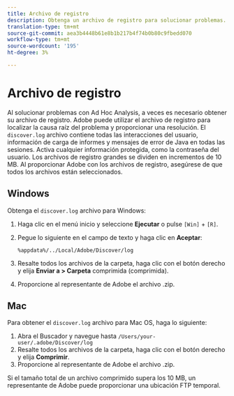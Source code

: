 ```yaml
---
title: Archivo de registro
description: Obtenga un archivo de registro para solucionar problemas.
translation-type: tm+mt
source-git-commit: aea3b4448b61e8b1b217b4f74b0b80c9fbedd070
workflow-type: tm+mt
source-wordcount: '195'
ht-degree: 3%

---
```



# Archivo de registro

Al solucionar problemas con Ad Hoc Analysis, a veces es necesario obtener su archivo de registro. Adobe puede utilizar el archivo de registro para localizar la causa raíz del problema y proporcionar una resolución. El `discover.log` archivo contiene todas las interacciones del usuario, información de carga de informes y mensajes de error de Java en todas las sesiones. Activa cualquier información protegida, como la contraseña del usuario. Los archivos de registro grandes se dividen en incrementos de 10 MB. Al proporcionar Adobe con los archivos de registro, asegúrese de que todos los archivos están seleccionados.

## Windows

Obtenga el `discover.log` archivo para Windows:

1. Haga clic en el menú inicio y seleccione **Ejecutar** o pulse `[Win]` + `[R]`.
2. Pegue lo siguiente en el campo de texto y haga clic en **Aceptar**:

   ```text
   %appdata%/../Local/Adobe/Discover/log
   ```

3. Resalte todos los archivos de la carpeta, haga clic con el botón derecho y elija **Enviar a > Carpeta** comprimida (comprimida).
4. Proporcione al representante de Adobe el archivo .zip.

## Mac

Para obtener el `discover.log` archivo para Mac OS, haga lo siguiente:

1. Abra el Buscador y navegue hasta `/Users/your-user/.adobe/Discover/log`
2. Resalte todos los archivos de la carpeta, haga clic con el botón derecho y elija **Comprimir**.
3. Proporcione al representante de Adobe el archivo .zip.

Si el tamaño total de un archivo comprimido supera los 10 MB, un representante de Adobe puede proporcionar una ubicación FTP temporal.
